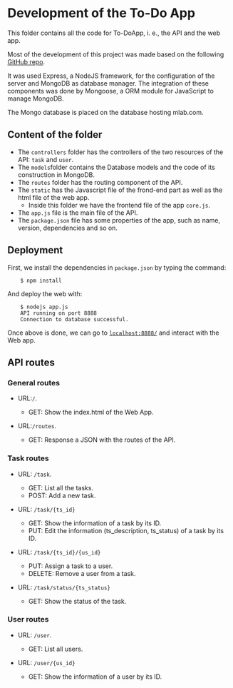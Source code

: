 # Development of the To-Do App

This folder contains all the code for To-DoApp, i. e., the API and the web app.

Most of the development of this project was made based on the following [GitHub repo](https://github.com/carlosazaustre/node-api-rest-example/tree/feature-express4).

It was used Express, a NodeJS framework, for the configuration of the server and MongoDB as database manager. The integration of these components was done by Mongoose, a ORM module for JavaScript to manage MongoDB.

The Mongo database is placed on the database hosting mlab.com.

## Content of the folder

 * The `controllers` folder has the controllers of the two resources of the API: `task` and `user`.
 * The `models`folder contains the Database models and the code of its construction in MongoDB.
 * The `routes` folder has the routing component of the API.
 * The `static` has the Javascript file of the frond-end part as well as the html file of the web app.
    - Inside this folder we have the frontend file of the app `core.js`.
 * The `app.js` file is the main file of the API. 
 * The `package.json` file has some properties of the app, such as name, version, dependencies and so on.

## Deployment

First, we install the dependencies in `package.json` by typing the command:
``` 
    $ npm install  
```
And deploy the web with:
``` 
    $ nodejs app.js
    API running on port 8888
    Connection to database successful.
```

Once above is done, we can go to [`localhost:8888/`](localhost:8888) and interact with the Web app.

## API routes

### General routes

* URL:`/`.
    - GET: Show the index.html of the Web App.

* URL:`/routes`.
    - GET: Response a JSON with the routes of the API.

### Task routes

* URL: `/task`.
    - GET: List all the tasks.
    - POST: Add a new task.

* URL: `/task/{ts_id}` 
    - GET: Show the information of a task by its ID.
    - PUT: Edit the information (ts_description, ts_status) of a task by its ID.

* URL: `/task/{ts_id}/{us_id}` 
    - PUT: Assign a task to a user.
    - DELETE: Remove a user from a task.

* URL: `/task/status/{ts_status}` 
    - GET: Show the status of the task.

### User routes

* URL: `/user`.
    - GET: List all users.

* URL: `/user/{us_id}`
    - GET: Show the information of a user by its ID.
